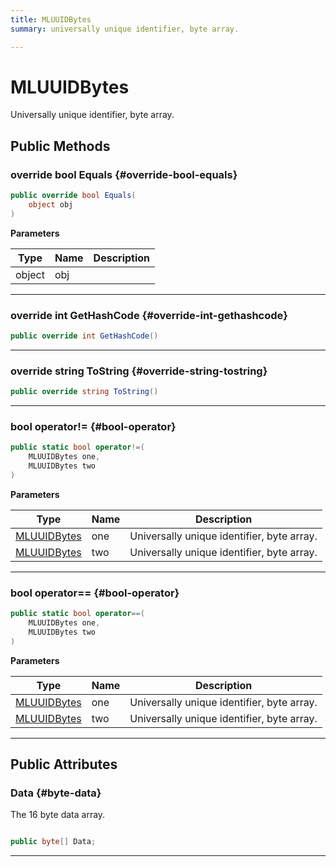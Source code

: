 ```yaml
---
title: MLUUIDBytes
summary: universally unique identifier, byte array. 

---
```


# MLUUIDBytes




Universally unique identifier, byte array.   





## Public Methods

### override bool Equals {#override-bool-equals}

```csharp
public override bool Equals(
    object obj
)
```


**Parameters**

| Type | Name  | Description  | 
|--|--|--|
| object |obj||






-----------

### override int GetHashCode {#override-int-gethashcode}

```csharp
public override int GetHashCode()
```






-----------

### override string ToString {#override-string-tostring}

```csharp
public override string ToString()
```






-----------

### bool operator!= {#bool-operator}

```csharp
public static bool operator!=(
    MLUUIDBytes one,
    MLUUIDBytes two
)
```


**Parameters**

| Type | Name  | Description  | 
|--|--|--|
| [MLUUIDBytes](/versioned_docs/version-02-Aug-2023/unity-api/api/UnityEngine.XR.MagicLeap.Native/MagicLeapNativeBindings/UnityEngine.XR.MagicLeap.Native.MagicLeapNativeBindings.MLUUIDBytes.md) |one|Universally unique identifier, byte array. |
| [MLUUIDBytes](/versioned_docs/version-02-Aug-2023/unity-api/api/UnityEngine.XR.MagicLeap.Native/MagicLeapNativeBindings/UnityEngine.XR.MagicLeap.Native.MagicLeapNativeBindings.MLUUIDBytes.md) |two|Universally unique identifier, byte array. |






-----------

### bool operator== {#bool-operator}

```csharp
public static bool operator==(
    MLUUIDBytes one,
    MLUUIDBytes two
)
```


**Parameters**

| Type | Name  | Description  | 
|--|--|--|
| [MLUUIDBytes](/versioned_docs/version-02-Aug-2023/unity-api/api/UnityEngine.XR.MagicLeap.Native/MagicLeapNativeBindings/UnityEngine.XR.MagicLeap.Native.MagicLeapNativeBindings.MLUUIDBytes.md) |one|Universally unique identifier, byte array. |
| [MLUUIDBytes](/versioned_docs/version-02-Aug-2023/unity-api/api/UnityEngine.XR.MagicLeap.Native/MagicLeapNativeBindings/UnityEngine.XR.MagicLeap.Native.MagicLeapNativeBindings.MLUUIDBytes.md) |two|Universally unique identifier, byte array. |






-----------

## Public Attributes

### Data {#byte-data}

The 16 byte data array. 

```csharp

public byte[] Data;

```






-----------


